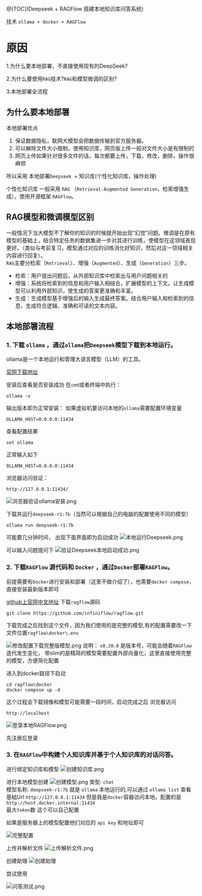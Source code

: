
@[TOC](Deepseek + RAGFlow 搭建本地知识库问答系统)

技术 `ollama + docker + RAGFlow`

# 原因
1.为什么要本地部署，不直接使用现有的DeepSeek?

2.为什么要使用`RAG`技术?`RAG`和模型微调的区别?

3.本地部署全流程

## 为什么要本地部署
本地部署优点
1. 保证数据隐私，联网大模型会把数据传输到官方服务器。
2. 可以解除文件大小限制，使用知识库，网页版上传一般对文件大小是有限制的
3. 网页上传如果针对很多文件的话，每次都要上传，下载，修改，删除，操作很麻烦

所以采用 本地部署`Deepseek `+ 知识库(个性化知识库，操作处理)

个性化知识库 一般采用 `RAG` （`Retrieval-Augmented Generation`，检索增强生成），使用开源框架 `RAGFlow`。

## RAG模型和微调模型区别

一般情况下当大模型不了解你的知识的时候就开始出现“幻觉”问题。微调是在原有模型的基础上，结合特定任务的数据集进一步对其进行训练，使模型在这领域表现更好。（类似与考前复习，模型通过对应的训练消化好知识，然后对这一领域相关内容进行回复）。   
`RAG`主要分检索（`Retrieval`）、增强（`Augmented`）、生成（`Generation`）三步。  
- 检索：用户提出问题后，从外部知识库中检索出与用户问题相关的
- 增强：系统将检索到的信息和用户输入相结合，扩展模型的上下文。让生成模型可以利用外部知识，使生成的答案更准确和丰富。
- 生成：生成模型基于增强后的输入生成最终答案。结合用户输入和检索到的信息，生成符合逻辑、准确和可读的文本内容。

## 本地部署流程
### 1. 下载 `ollama` ，通过`ollama`把`Deepseek`模型下载到本地运行。
ollama是一个本地运行和管理大语言模型（LLM）的工具。

[官网下载地址](https://ollama.com/download)

安装后查看是否安装成功
在`cmd`或者终端中执行：
```shell
ollama -v
```
输出版本即为正常安装：
如果虚拟机要访问本地的`ollama`需要配置环境变量
```shell
OLLAMA_HOST=0.0.0.0:11434
```

查看配置结果
```shell
set ollama
```
正常输入如下
```shell
OLLAMA_HOST=0.0.0.0:11434
```
浏览器访问验证：
```
http://127.0.0.1:11434/
```
![浏览器验证ollama安装.png](image/浏览器验证ollama安装.png)

下载并运行`deepseek-r1:7b`（当然可以根据自己的电脑的配置使用不同的模型）
```shell
ollama run deepseek-r1:7b
```
可能要几分钟时间， 出现下面界面即为启动成功
![本地运行Deepseek.png](image/本地运行Deepseek.png)

可以输入问题提问下
![验证Deepseek本地启动成功.png](image/验证Deepseek本地启动成功.png)

### 2. 下载`RAGFlow` 源代码和 `Docker` ，通过`Docker`部署`RAGFlow`。
前提需要有`Docker`进行安装和部署（这里不做介绍了），也需要`docker compose`，直接安装最新版本即可

[github上官网中文地址](https://github.com/infiniflow/ragflow/blob/main/README_zh.md)
下载`ragflow`源码
```shell
git clone https://github.com/infiniflow/ragflow.git
```
下载完成之后找到这个文件，因为我们使用的是完整的模型,有的配置需要改一下
文件位置`ragflow\docker\.env`

![修改配置下载完整版模型.png](image/修改配置下载完整版模型.png)
说明： `v0.20.0` 是版本号，可能会随着`RAGFlow`迭代发生变化，
带slim的是精简的模型需要配置外部向量化，这里直接使用完整的模型，方便简化配置

进入到docker路径下启动
```shell
cd ragflow\docker
docker compose up -d
```
这个过程会下载镜像和模型可能需要一段时间，启动完成之后
浏览器访问
```
http://localhost
```

![登录本地RAGFlow.png](image/%E7%99%BB%E5%BD%95%E6%9C%AC%E5%9C%B0RAGFlow.png)

先注册后登录

### 3. 在`RAGFlow`中构建个人知识库并基于个人知识库的对话问答。

进行绑定知识库和模型
![创建知识库.png](image/创建知识库.png)

进行本地模型创建
![创建模型.png](image/创建模型.png)
类型: `chat`  
模型名称:  `deepseek-r1:7b`    就是 `ollama` 本地运行的,可以通过 `ollama list` 查看  
基础Url     `http://127.0.0.1:11434` 但是我是`docker`容器访问本地，配置的是 `http://host.docker.internal:11434`  
最大`token`数 这个可以自己配置  

如果是服务器上的模型配置他们对应的 `api key` 和地址即可  

![完整配置](image/完整配置.png)

上传并解析文件
![上传解析文件.png](image/上传解析文件.png)

创建助理
![创建助理](image/创建助理.png)

尝试使用

![问答测试.png](image/问答测试.png)